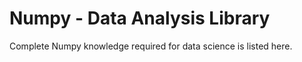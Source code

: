 # Numpy - Data Analysis Library 
Complete Numpy knowledge required for data science is listed here.
